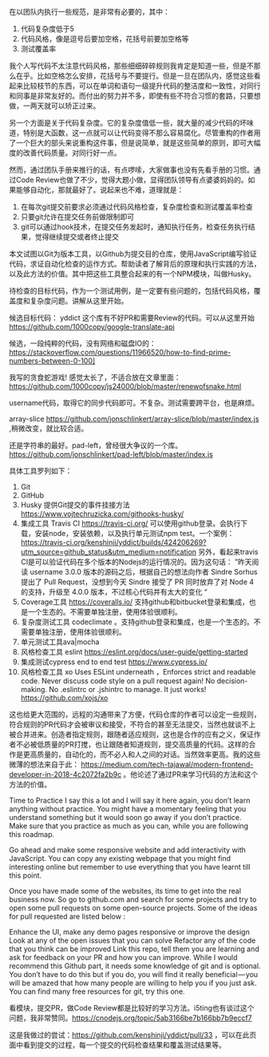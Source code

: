 在以团队内执行一些规范，是非常有必要的，其中：
1. 代码复杂度低于5
2. 代码风格，像是逗号后要加空格，花括号前要加空格等
3. 测试覆盖率

我个人写代码不太注意代码风格，那些细细碎碎规则我肯定是知道一些，但是不那么在乎。比如空格怎么安排，花括号与不要提行。但是一旦在团队内，感觉这些看起来比较枝节的东西，可以在单词和语句一级提升代码的整洁度和一致性，对同行和同事是非常友好的。而付出的努力并不多，即使有些不符合习惯的套路，只要想做，一两天就可以矫正过来。

另一个方面是关于代码复杂度。它的复杂度值低一些，就大量的减少代码的坏味道，特别是大函数，这一点就可以让代码变得不那么容易腐化。尽管重构的作者用了一个巨大的部头来说重构这件事，但是说简单，就是这些简单的原则，即可大幅度的改善代码质量。对同行好一点。

然而，通过团队手册来推行的话，有点啰嗦，大家做事也没有先看手册的习惯。通过Code Review也做了不少，觉得大题小做，显得团队领导有点婆婆妈妈的。如果能够自动化，那就最好了。说起来也不难，道理就是：

1. 在每次git提交前要求必须通过代码风格检查，复杂度检查和测试覆盖率检查
2. 只要git允许在提交任务前做限制即可
3. git可以通过hook技术，在提交任务发起时，通知执行任务，检查任务执行结果，觉得继续提交或者终止提交

本文试图以Git为版本工具，以Github为提交目的仓库，使用JavaScript编写验证代码，求证自动化检查的运作方式。帮助读者了解背后的原理和执行实践的方法，以及此方法的价值。其中把这些工具整合起来的有一个NPM模块，叫做Husky。

待检查的目标代码，作为一个测试用例，是一定要有些问题的，包括代码风格，覆盖度和复杂度问题。讲解从这里开始。

候选目标代码： yddict
这个库有不好PR和需要Review的代码。可以从这里开始 https://github.com/1000copy/google-translate-api

候选，一段纯粹的代码，没有网络和磁盘IO的： https://stackoverflow.com/questions/11966520/how-to-find-prime-numbers-between-0-100]

我写的贪食蛇游戏! 感觉太长了，不适合放在文章里面： https://github.com/1000copy/js24000/blob/master/renewofsnake.html

username代码，取得它的同步代码即可。不复杂。测试需要跨平台，也是麻烦。

array-slice https://github.com/jonschlinkert/array-slice/blob/master/index.js ,稍微改变，就比较合适。

还是字符串的最好。pad-left，曾经很大争议的一个库。https://github.com/jonschlinkert/pad-left/blob/master/index.js

具体工具罗列如下：
1. Git
2. GitHub
3. Husky 提供Git提交的事件挂接方法 https://www.vojtechruzicka.com/githooks-husky/
4. 集成工具  Travis CI https://travis-ci.org/ 可以使用github登录。会执行下载，安装node，安装依赖，以及执行单元测试npm test。一个案例： https://travis-ci.org/kenshinji/yddict/builds/424206269?utm_source=github_status&utm_medium=notification  另外，看起来travis CI是可以验证代码在多个版本的Nodejs的运行情况的。因为这句话： ”昨天阅读 username 3.0.0 版本的源码之后，根据自己的想法向作者 Sindre Sorhus 提出了 Pull Request，没想到今天 Sindre 接受了 PR 同时放弃了对 Node 4 的支持，升级至 4.0.0 版本，不过核心代码并有太大的变化 “
5. Coverage工具 https://coveralls.io/ 支持github和bitbucket登录和集成，也是一个生态的。不需要单独注册，使用体验很顺利。
6. 复杂度测试工具 codeclimate 。支持github登录和集成，也是一个生态的。不需要单独注册，使用体验很顺利。
7. 单元测试工具ava|mocha
8. 风格检查工具 eslint  https://eslint.org/docs/user-guide/getting-started
9. 集成测试cypress end to end test https://www.cypress.io/
10. 风格检查工具 xo Uses ESLint underneath ，Enforces strict and readable code. Never discuss code style on a pull request again! No decision-making. No .eslintrc or .jshintrc to manage. It just works! https://github.com/xojs/xo


这也给更大范围的，远程的沟通带来了方便，代码仓库的作者可以设定一些规则，符合规则的PR代码才会被审议和接受，不符合的甚至无法提交，当然也就谈不上被合并进来。创造者指定规则，跟随者适应规则，这也是合作的应有之义，保证作者不必被低质量的PR打搅，也让跟随者知道规则，提交高质量的代码。这样的合作是更高质量的，自动化的，而不必人和人之间的对话。当然效率更高。我的这些微薄的想法来自于此： https://medium.com/tech-tajawal/modern-frontend-developer-in-2018-4c2072fa2b9c 。他论述了通过PR来学习代码的方法和这个方法的价值。


Time to Practice
I say this a lot and I will say it here again, you don’t learn anything without practice. You might have a momentary feeling that you understand something but it would soon go away if you don’t practice. Make sure that you practice as much as you can, while you are following this roadmap.

Go ahead and make some responsive website and add interactivity with JavaScript. You can copy any existing webpage that you might find interesting online but remember to use everything that you have learnt till this point.

Once you have made some of the websites, its time to get into the real business now. So go to github.com and search for some projects and try to open some pull requests on some open-source projects. Some of the ideas for pull requested are listed below :

Enhance the UI, make any demo pages responsive or improve the design
Look at any of the open issues that you can solve
Refactor any of the code that you think can be improved
Link this repo, tell them you are learning and ask for feedback on your PR and how you can improve.
While I would recommend this Github part, it needs some knowledge of git and is optional. You don’t have to do this but if you do, you will find it really beneficial — you will be amazed that how many people are willing to help you if you just ask. You can find many free resources for git, try this one.


看模块，提交PR，做Code Review都是比较好的学习方法。i5ting也有谈过这个问题，我非常赞同。https://cnodejs.org/topic/5ab3166be7b166bb7b9eccf7

这是我做过的尝试：https://github.com/kenshinji/yddict/pull/33 ，可以在此页面中看到提交的过程，每一个提交的代码检查结果和覆盖测试结果等。